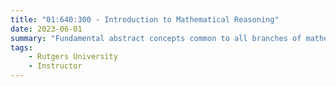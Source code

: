 ```yaml
---
title: "01:640:300 - Introduction to Mathematical Reasoning"
date: 2023-06-01
summary: "Fundamental abstract concepts common to all branches of mathematics. Special emphasis placed on ability to understand and construct rigorous proofs."
tags:
    - Rutgers University
    - Instructor
---
```

